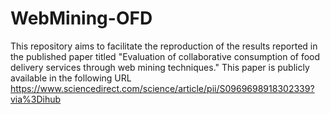 # WebMining-OFD
This repository aims to facilitate the reproduction of the results reported in the published paper titled "Evaluation of collaborative consumption of food delivery services through web mining techniques." This paper is publicly available in the following URL https://www.sciencedirect.com/science/article/pii/S0969698918302339?via%3Dihub
